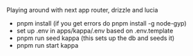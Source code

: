 Playing around with next app router, drizzle and lucia

- pnpm install (if you get errors do pnpm install -g node-gyp)
- set up .env in apps/kappa/.env based on .env.template
- pnpm run seed kappa (this sets up the db and seeds it)
- pnpm run start kappa
